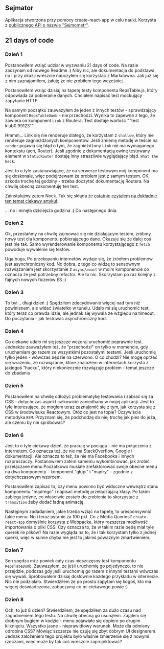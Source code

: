 ## Sejmator

Aplikacja stworzona przy pomocy create-react-app w celu nauki. Korzysta z [publicznego API o nazwie "Sejmometr"](https://mojepanstwo.pl/api/sejmometr).

## 21 days of code

### Dzień 1
Postanowiłem wziąć udział w wyzwaniu 21 days of code. Na razie zaczynam od nowego Readme :) Niby nic, ale dokumentacja do podstawa, no i przy okazji wreszcie nauczyłem się korzystać z Markdowna. Jak już się z nim zaznajomiłem, żałuję że nie zrobiłem tego wcześniej.

Postanowiłem wziąc dzisiaj na tapetę testy komponentu RepsTable.js, który odpowiada za pobieranie danych. Chciałem napisać test mockujący zapytanie HTTP. 

Na samym początku zauwazyłem że jeden z innych testów - sprawdzający komponent `RepsTableDumb` - nie przechodzi. Wynika to zapewne z tego, że zawiera on komponent `Link` z Routera. Test dostaje wartość ""<Link />test klub0.99123"".

Hmmm... Link się nie renderuje dlatego, że korzystam z `shallow`, który nie renderuje zagnieżdżonych komponentów. Jeśli zmienię metodę w teście na `render` pojawia się błąd o tym, że zagnieżdżony `Link` nie ma wymaganego kontekstu (ach, Router). Jeśli zgodnie z dokumentacją owinę testowany element w `StaticRouter` dostaję inny straszliwie wyglądający błąd. `What the heck`.

Jest to o tyle zastanawiające, że na serwerze testowym mój komponent ma się doskonale, więc podejrzewam że problem jest z samym testem. OK, szkoda trochę tej godziny - trzeba doczytać dokumentację Routera. Na chwilę obecną zakomentuję ten test.

Zainstalujmy zatem Nock. Tak się skłąda że [ostatnio czytałem na dokładnie ten temat ciekawy artykuł](https://tech.travelaudience.com/how-to-test-asynchronous-data-fetching-on-a-react-component-ff2ee7433d71).

... no i minęła dzisiejsza godzina :) Do następnego dnia.

### Dzień 2

Ok, przestańmy na chwilę zajmować się nie działającym testem, zróbmy nowy test dla komponentu pobierającego dane. Okazuje się że dalej coś jest nie tak. Samo wyrenderowanie komponentu korzystającego z `fetch` powoduje wywalenie się testów. 

Uga buga, Po przekopaniu internetów wydaje się, że źródłem problemów jest asynchroniczny kod. No dobra, z tego co widzę to sensownym rozwiązaniem jest skorzystanie z `async/await` w moim komponencie co oznacza że jest potrzebny refactor. Ale to nic.  Skorzystam po raz kolejny z fajnych nowych ficzerów ES :)

### Dzień 3

To był... długi dzień :) Spędziłem zdecydowanie więcej nad tym niż powinienem, ale widać światełko w tunelu. Udało mi się uruchomić test, który teraz co prawda idzie, ale jednak się wywala ze względu na timeout. Do poczytania - jak testować asynchroniczny kod.

### Dzień 4

Co ciekawe udało mi się jeszcze wczoraj uruchomić poprawnie test. Jednakże zauważyłem też, że "przechodzi" on tylko w momencie, gdy uruchamiam go razem ze wszystkimi pozostałymi testami. Jesli uruchomię tylko jeden - wówczas będzie na czerwono. O co chodzi? Nie mogę oprzeć się wrażeniu, że rozwiązanie, które znalazłem w internetach korzysta z jakiegoś "hacku", który niekoniecznie rozwiązuje problem - temat jeszcze do zbadania

### Dzień 5
Postanowiłem na chwilę odłożyć problematykę testowania i zabrać się za CSS - dotychczas aspekt całkowicie zaniedbany w mojej aplikacji. Jest to tyle interesujące, że mogłem teraz zaznajomić się z tym, jak korzysta się z CSS w środowisuku Reactowym. Otóż co jest na topie? Oczywiście metodyka `BEM`. Przyznam się, że podchodzę do niej trochę jak pies do jeża, ale czemu by nie spróbować?

### Dzień 6
Jest to o tyle ciekawy dzień, że pracuję w pociągu - nie ma połączenia z internetem. Co oznacza też, że nie ma StackOverflow, Google i dokumentacji. Ale oznacza to też, że nie ma Facebooka i innych rozpraszaczy. Postanowiłem zatem samemu wykombinować, jak zrobić przełączane menu.Poczatkowo musiałe zrefaktorować swoje obecne menu na dwa komponenty - komponent "głupi" i "mądry" - zgodnie z dotychczasowym wzorcem.

Postanowiłem zapisać to, czy menu powinno być widoczne wewnątrz stanu komponentu "mądrego" i napisać metodę przełączającą klasy. Po takim zabiegu jedyne, co właściwie zostało do zrobienia to skorzystać z `transition` żeby dodać ładną animację. 

Następnym zadadaniem, jakie trzeba wziąć na tapetę, to uresponsywnić takie menu. No i teraz pytanie za 100 pkt. Co z Media Queries? `create-react-app` domyślnie korzysta z Webpacka, który rozszerza możliwość importowania o pliki CSS. Czy oznacza to, że w takim razie będę miał tyle querek ile plików? Na razie wygląda na to, że i tak korzystam tylko z jednej querki, więc w sumie chyba nie jest to jakimś powaznym zmartwieniem.

### Dzień 7

Sen spędza mi z powiek cały czas nieszczęsny test komponentu `RepsTabeDumb`. Zauwazyłem, że jeśli uruchomię go pojedynczo, to nie przejdzie, podczas gdy jeśli uruchomię go razem z innymi testami wówczas się wywali. Spróbowałem dzisiaj dosłownie każdego przykładu w internecie. Nic nie podziałało. Stwierdziłem że po prostu zapytam się kogoś, kto ma więcej doświadczenia, zobaczymy co mi ciekawego powie :)

### Dzień 8

Och, to już 8 dzień? Stwierdziłem, że spędziłem za dużo czasu nad zagadnieniem tego testu. Na chwilę obecną go usunąłem. Zająłem się drobnym bugiem w kodzie - menu pojawiało się dopiero po drugim kliknięciu. Wszystko jasne - nieprawidłowy warunek. Może dla odmiany odrobina CSS? Mówiąc szczerze nie czuję się zbyt dobrym UI designerem. Jednak założeniem tego projektu było właśnie zmierzenie się z nowymi rzeczami, więc może by tak coś wreszcie zaprojektować?